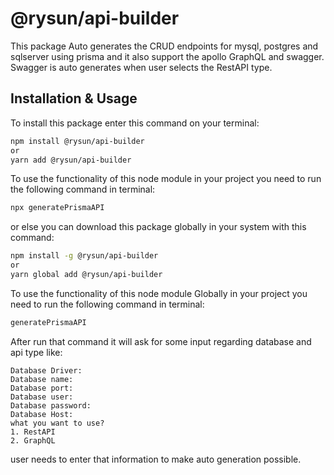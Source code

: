 # @rysun/api-builder

This package Auto generates the CRUD endpoints for mysql, postgres and sqlserver using prisma and it also support the apollo GraphQL and swagger. Swagger is auto generates when user selects the RestAPI type.

## Installation & Usage

To install this package enter this command on your terminal:
```bash
npm install @rysun/api-builder
or
yarn add @rysun/api-builder
```

To use the functionality of this node module in your project you need to run the following command in terminal:
```bash
npx generatePrismaAPI
```

or else you can download this package globally in your system with this command:
```bash
npm install -g @rysun/api-builder
or
yarn global add @rysun/api-builder
```

To use the functionality of this node module Globally in your project you need to run the following command in terminal:
```bash
generatePrismaAPI
```

After run that command it will ask for some input regarding database and api type like:
```
Database Driver:
Database name:
Database port:
Database user:
Database password:
Database Host:
what you want to use?
1. RestAPI
2. GraphQL
```

user needs to enter that information to make auto generation possible.
